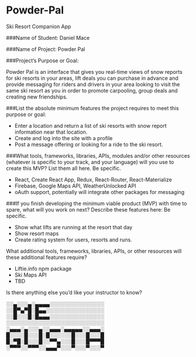# Powder-Pal
Ski Resort Companion App

###Name of Student: Daniel Mace

###Name of Project: Powder Pal

###Project’s Purpose or Goal: 

Powder Pal is an interface that gives you real-time views of snow reports for ski resorts in your areas, lift deals you can purchase in advance and provide messaging for riders and drivers in your area looking to visit the same ski resort as you in order to promote carpooling, group deals and creating new friendships.

###List the absolute minimum features the project requires to meet this purpose or goal:

- Enter a location and return a list of ski resorts with snow report information near that location.
- Create and log into the site with a profile
- Post a message offering or looking for a ride to the ski resort.

###What tools, frameworks, libraries, APIs, modules and/or other resources (whatever is specific to your track, and your language) will you use to create this MVP? List them all here. Be specific.

 - React, Create React App, Redux, React-Router, React-Materialize
 - Firebase, Google Maps API, WeatherUnlocked API
 - oAuth support, potentially will integrate other packages for messaging

###If you finish developing the minimum viable product (MVP) with time to spare, what will you work on next? Describe these features here: Be specific.

- Show what lifts are running at the resort that day
- Show resort maps
- Create rating system for users, resorts and runs.

What additional tools, frameworks, libraries, APIs, or other resources will these additional features require?

- Liftie.info npm package
- Ski Maps API
- TBD

Is there anything else you’d like your instructor to know? 

░░▄░░░▄░▄▄▄▄░░░░░░░░░░░░░░░
░░█▀▄▀█░█▄▄░░░░░░░░░░░░░░░░
░░█░░░█░█▄▄▄░░░░░░░░░░░░░░░
░░░░░░░░░░░░░░░░░░░░░░░░░░░
░▄▄▄░▄░░░▄░░▄▄▄░▄▄▄▄▄░░▄▄▄░
█░░░░█░░░█░█░░░░░░█░░░█░░░█
█░▀█░█░░░█░░▀▀▄░░░█░░░█▀▀▀█
░▀▀▀░░▀▀▀░░▄▄▄▀░░░▀░░░▀░░░▀  
